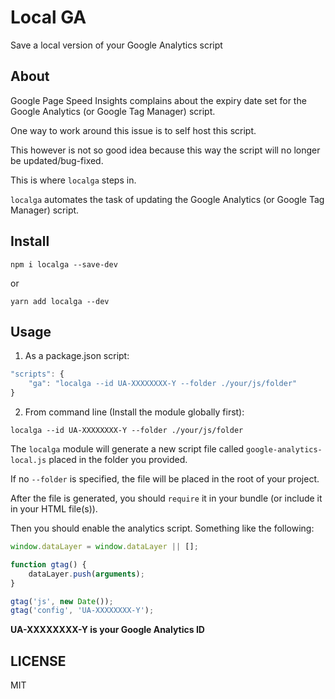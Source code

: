 # Local GA

Save a local version of your Google Analytics script

## About

Google Page Speed Insights complains about the expiry date set for the Google Analytics (or Google Tag Manager) script.

One way to work around this issue is to self host this script.

This however is not so good idea because this way the script will no longer be updated/bug-fixed.

This is where `localga` steps in.

`localga` automates the task of updating the Google Analytics (or Google Tag Manager) script.

## Install

```console
npm i localga --save-dev
```

or

```console
yarn add localga --dev
```

## Usage

1. As a package.json script:

```javascript
"scripts": {
	"ga": "localga --id UA-XXXXXXXX-Y --folder ./your/js/folder"
}
```

2. From command line (Install the module globally first):

```console
localga --id UA-XXXXXXXX-Y --folder ./your/js/folder
```

The `localga` module will generate a new script file called `google-analytics-local.js` placed in the folder you provided.

If no `--folder` is specified, the file will be placed in the root of your project.

After the file is generated, you should `require` it in your bundle (or include it in your HTML file(s)).

Then you should enable the analytics script. Something like the following:

```javascript
window.dataLayer = window.dataLayer || [];

function gtag() {
	dataLayer.push(arguments);
}

gtag('js', new Date());
gtag('config', 'UA-XXXXXXXX-Y');
```

**UA-XXXXXXXX-Y is your Google Analytics ID**

## LICENSE

MIT
